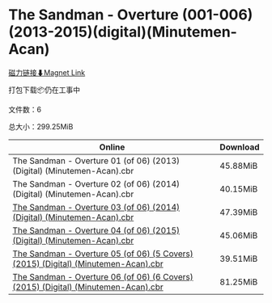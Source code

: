 # The Sandman - Overture (001-006)(2013-2015)(digital)(Minutemen-Acan)

[磁力链接⬇Magnet Link](magnet:?xt=urn:btih:989e247c0a7862da31a978d1a511320fcf279ff5&dn=The%20Sandman%20-%20Overture%20%28001-006%29%282013-2015%29%28digital%29%28Minutemen-Acan%29)

打包下载📦仍在工事中

文件数：6

总大小：299.25MiB

Online | Download
--- | ---
The Sandman - Overture 01 (of 06) (2013) (Digital) (Minutemen-Acan).cbr | 45.88MiB
The Sandman - Overture 02 (of 06) (2014) (Digital) (Minutemen-Acan).cbr | 40.15MiB
[The Sandman - Overture 03 (of 06) (2014) (Digital) (Minutemen-Acan).cbr](https://github.com/alicewish/markdown/blob/master/comic/Sandman-Overture-03-of-06-2014-Digital-Minutemen-Acan-cbr.md) | 47.39MiB
[The Sandman - Overture 04 (of 06) (2015) (Digital) (Minutemen-Acan).cbr](https://github.com/alicewish/markdown/blob/master/comic/Sandman-Overture-04-of-06-2015-Digital-Minutemen-Acan-cbr.md) | 45.06MiB
[The Sandman - Overture 05 (of 06) (5 Covers) (2015) (Digital) (Minutemen-Acan).cbr](https://github.com/alicewish/markdown/blob/master/comic/Sandman-Overture-05-of-06-5-Covers-2015-Digital-Minutemen-Acan-cbr.md) | 39.51MiB
[The Sandman - Overture 06 (of 06) (6 Covers) (2015) (Digital) (Minutemen-Acan).cbr](https://github.com/alicewish/markdown/blob/master/comic/Sandman-Overture-06-of-06-6-Covers-2015-Digital-Minutemen-Acan-cbr.md) | 81.25MiB